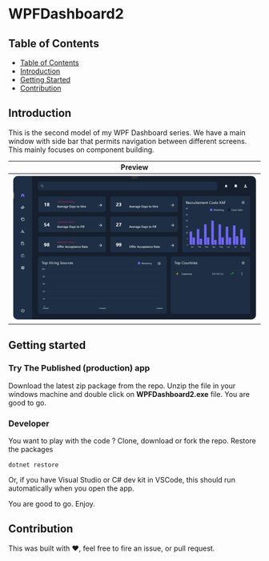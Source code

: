 ﻿# WPFDashboard2

## Table of Contents
- [Table of Contents](#table_of_contents)
- [Introduction](#introduction)
- [Getting Started](#getting_started)
- [Contribution](#contribution)


## Introduction
This is the second model of my WPF Dashboard series. We have a main window with 
side bar that permits navigation between different screens. This mainly focuses on
component building.

| Preview |
|---------|
| ![Main window](/Docs/MainWindow.PNG) |

## Getting started
### Try The Published (production) app
Download the latest zip package from the repo. Unzip the file in your windows 
machine and double click on **WPFDashboard2.exe** file. You are good to go.

### Developer
You want to play with the code ? Clone, download or fork the repo.
Restore the packages
```console
dotnet restore
```

Or, if you have Visual Studio or C# dev kit in VSCode, this should run automatically
when you open the app.

You are good to go. Enjoy.

## Contribution

This was built with ❤, feel free to fire an issue, or pull request.